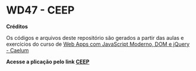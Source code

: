 # WD47 - CEEP

**Créditos**

Os códigos e arquivos deste repositório são gerados a partir das aulas e exercícios  do curso de [Web Apps com JavaScript Moderno, DOM e jQuery - Caelum](https://www.caelum.com.br/curso-javascript-jquery)


**Acesse a plicação pelo link [CEEP](https://fabiomsnet.github.io/wd47-ceep/)**